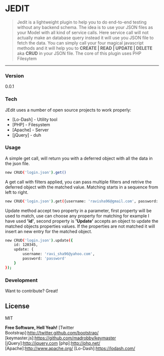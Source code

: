 # JEDIT

> Jedit is a lightweight plugin to help you to do end-to-end testing without any backend schema. The idea is to use your JSON files as your Model with all kind of service calls. Here service call will not actually make an database query instead it will use you JSON file to fetch the data. You can simply call your four magical javascript methods and it will help you to <b> CREATE | READ | UPDATE | DELETE </b> aka <b>CRUD</b>
in your JSON file. The core of this plugin uses PHP Filesytem

<hr/>

### Version
0.0.1

### Tech

JEdit uses a number of open source projects to work properly:

* [Lo-Dash] - Utility tool
* [PHP] - Filesystem
* [Apache] - Server
* [jQuery] - duh

### Usage

A simple get call, will return you with a deferred object with all the data in the json file.
```bash
new CRUD('login.json').get() 
```
A get call with filters applied, you can pass multiple filters and retrive the deferred object with the matched value. Matching starts in a sequence from left to right.
```bash
new CRUD('login.json').get({username: 'ravisha96@gmail.com', password: 'password'})
```
Update method accept two property in a parameter, first property will be used to match, use can choose any property for matching for example I have used <b>'id'</b>, second property is <b>'Update'</b> accepts an object to update the matched objects properties values. If the properties are not matched it will insert an new entry for the matched object.
```bash
new CRUD('login.json').update({
    id: 120345,
    update: {
        username: 'ravi_sha96@yahoo.com', 
        password: 'password'
    }
});
```

### Development

Want to contribute? Great!

License
----

MIT


**Free Software, Hell Yeah!**
[Twitter Bootstrap]:http://twitter.github.com/bootstrap/
[keymaster.js]:https://github.com/madrobby/keymaster
[jQuery]:http://jquery.com
[php]:http://php.net/
[Apache]:http://www.apache.org/
[Lo-Dash]:https://lodash.com/
